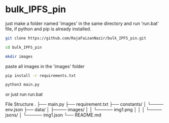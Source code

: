 # bulk_IPFS_pin
 
 just make a folder named 'images' in the same directory and run 'run.bat' file, if python and pip is already installed.

```sh
git clone https://github.com/RajaFaizanNazir/bulk_IPFS_pin.git
```

```sh
cd bulk_IPFS_pin
```

```sh
mkdir images
```

paste all images in the 'images' folder
 
 ```sh
 pip install -r requirements.txt
 ```
 
 ```sh
 python3 main.py
 ```
 or just run run.bat
 
File Structure
.
├── main.py
├── requirement.txt
├── constants/
│     └──── env.json
├── data/
│     ├──── images/
│     │        └───── img1.png
│     │
│     └──── jsons/
│              └───── img1.json
└── README.md
